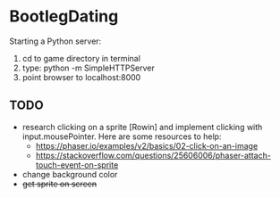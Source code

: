 # BootlegDating

Starting a Python server: 
1) cd to game directory in terminal
2) type: python -m SimpleHTTPServer
3) point browser to localhost:8000 


## TODO
- research clicking on a sprite [Rowin] and implement clicking with input.mousePointer. Here are some resources to help:
  + https://phaser.io/examples/v2/basics/02-click-on-an-image
  + https://stackoverflow.com/questions/25606006/phaser-attach-touch-event-on-sprite
- change background color 
- ~~get sprite on screen~~
